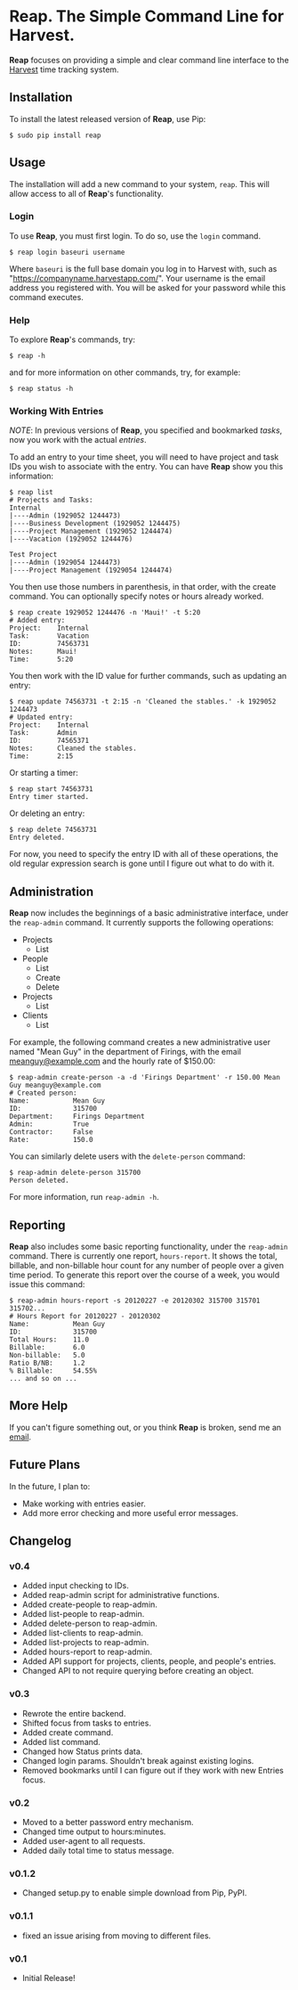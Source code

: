 # **Reap**. The Simple Command Line for Harvest.

**Reap** focuses on providing a simple and clear command line interface to the [Harvest](http://www.harvestapp.com) time tracking system.

## Installation

To install the latest released version of **Reap**, use Pip:

    $ sudo pip install reap

## Usage

The installation will add a new command to your system, `reap`. This will allow access to all of **Reap**'s functionality.

### Login

To use **Reap**, you must first login. To do so, use the `login` command.

    $ reap login baseuri username

Where `baseuri` is the full base domain you log in to Harvest with, such as "https://companyname.harvestapp.com/". Your username is the email address you registered with. You will be asked for your password while this command executes.

### Help

To explore **Reap**'s commands, try:

    $ reap -h

and for more information on other commands, try, for example:

    $ reap status -h

### Working With Entries

*NOTE*: In previous versions of **Reap**, you specified and bookmarked _tasks_, now you work with the actual _entries_.

To add an entry to your time sheet, you will need to have project and task IDs you wish to associate with the entry. You can have **Reap** show you this information:

    $ reap list
    # Projects and Tasks:
    Internal
    |----Admin (1929052 1244473)
    |----Business Development (1929052 1244475)
    |----Project Management (1929052 1244474)
    |----Vacation (1929052 1244476)

    Test Project
    |----Admin (1929054 1244473)
    |----Project Management (1929054 1244474)

You then use those numbers in parenthesis, in that order, with the create command. You can optionally specify notes or hours already worked.

    $ reap create 1929052 1244476 -n 'Maui!' -t 5:20
    # Added entry:
    Project:    Internal
    Task:       Vacation
    ID:         74563731
    Notes:      Maui!
    Time:       5:20

You then work with the ID value for further commands, such as updating an entry:

    $ reap update 74563731 -t 2:15 -n 'Cleaned the stables.' -k 1929052 1244473
    # Updated entry:
    Project:    Internal
    Task:       Admin
    ID:         74565371
    Notes:      Cleaned the stables.
    Time:       2:15

Or starting a timer:

    $ reap start 74563731
    Entry timer started.

Or deleting an entry:

    $ reap delete 74563731
    Entry deleted.

For now, you need to specify the entry ID with all of these operations, the old regular expression search is gone until I figure out what to do with it.

## Administration

**Reap** now includes the beginnings of a basic administrative interface, under the `reap-admin` command. It currently supports the following operations:

* Projects
    * List
* People
    * List
    * Create
    * Delete
* Projects
    * List
* Clients
    * List

For example, the following command creates a new administrative user named "Mean Guy" in the department of Firings, with the email meanguy@example.com and the hourly rate of $150.00:

    $ reap-admin create-person -a -d 'Firings Department' -r 150.00 Mean Guy meanguy@example.com
    # Created person:
    Name:           Mean Guy
    ID:             315700
    Department:     Firings Department
    Admin:          True
    Contractor:     False
    Rate:           150.0

You can similarly delete users with the `delete-person` command:

    $ reap-admin delete-person 315700
    Person deleted.

For more information, run `reap-admin -h`.

## Reporting

**Reap** also includes some basic reporting functionality, under the `reap-admin` command. There is currently one report, `hours-report`. It shows the total, billable, and non-billable hour count for any number of people over a given time period. To generate this report over the course of a week, you would issue this command:

    $ reap-admin hours-report -s 20120227 -e 20120302 315700 315701 315702...
    # Hours Report for 20120227 - 20120302
    Name:           Mean Guy
    ID:             315700
    Total Hours:    11.0
    Billable:       6.0
    Non-billable:   5.0
    Ratio B/NB:     1.2
    % Billable:     54.55%
    ... and so on ...

## More Help

If you can't figure something out, or you think **Reap** is broken, send me an [email](http://www.google.com/recaptcha/mailhide/d?k=01Setbc2JX7fNIQvHb-xyRqA==&c=J27oPGH6BTxbJKfL2FXzDSIGtNL1BzvC4Xt4Jomxcss=).

## Future Plans

In the future, I plan to:

* Make working with entries easier.
* Add more error checking and more useful error messages.

## Changelog

### v0.4

* Added input checking to IDs.
* Added reap-admin script for administrative functions.
* Added create-people to reap-admin.
* Added list-people to reap-admin.
* Added delete-person to reap-admin.
* Added list-clients to reap-admin.
* Added list-projects to reap-admin.
* Added hours-report to reap-admin.
* Added API support for projects, clients, people, and people's entries.
* Changed API to not require querying before creating an object.

### v0.3

* Rewrote the entire backend.
* Shifted focus from tasks to entries.
* Added create command.
* Added list command.
* Changed how Status prints data.
* Changed login params. Shouldn't break against existing logins.
* Removed bookmarks until I can figure out if they work with new Entries focus.

### v0.2

* Moved to a better password entry mechanism.
* Changed time output to hours:minutes.
* Added user-agent to all requests.
* Added daily total time to status message.

### v0.1.2

* Changed setup.py to enable simple download from Pip, PyPI.

### v0.1.1

* fixed an issue arising from moving to different files.

### v0.1

* Initial Release!
